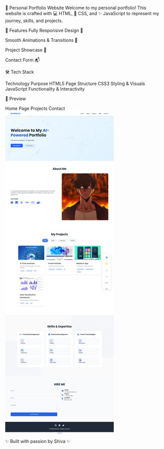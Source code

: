 🌟 Personal Portfolio Website
Welcome to my personal portfolio!
This website is crafted with 💻 HTML, 🎨 CSS, and ✨ JavaScript to represent my journey, skills, and projects.

🚀 Features
Fully Responsive Design 📱

Smooth Animations & Transitions 🎥

Project Showcase 🎯

Contact Form 📬

🛠 Tech Stack

Technology	Purpose
HTML5	Page Structure
CSS3	Styling & Visuals
JavaScript	Functionality & Interactivity

📸 Preview

Home Page	Projects	Contact
![App Screenshot](shiva.png)



✨ Built with passion by Shiva ✨
